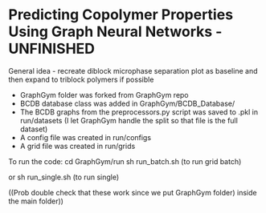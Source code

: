# Predicting Copolymer Properties Using Graph Neural Networks - UNFINISHED

General idea - recreate diblock microphase separation plot as baseline and then expand to triblock polymers if possible


- GraphGym folder was forked from GraphGym repo
- BCDB database class was added in GraphGym/BCDB_Database/
- The BCDB graphs from the preprocessors.py script was saved to .pkl in run/datasets (I let GraphGym handle the split so that file is the full dataset)
- A config file was created in run/configs
- A grid file was created in run/grids


To run the code: 
cd GraphGym/run
sh run_batch.sh (to run grid batch)

or 
sh run_single.sh (to run single)

((Prob double check that these work since we put GraphGym folder) inside the main folder))
